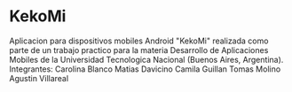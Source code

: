 # KekoMi
Aplicacion para dispositivos mobiles Android "KekoMi" realizada como parte de un trabajo practico para la materia Desarrollo de Aplicaciones Mobiles de la Universidad Tecnologica Nacional (Buenos Aires, Argentina). 
Integrantes:
Carolina Blanco
Matias Davicino
Camila Guillan
Tomas Molino
Agustin Villareal
